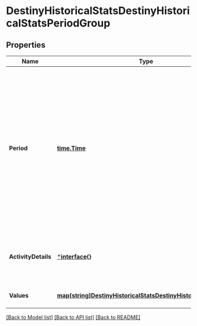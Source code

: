 # DestinyHistoricalStatsDestinyHistoricalStatsPeriodGroup

## Properties
Name | Type | Description | Notes
------------ | ------------- | ------------- | -------------
**Period** | [**time.Time**](time.Time.md) | Period for the group. If the stat periodType is day, then this will have a specific day. If the type is monthly, then this value will be the first day of the applicable month. This value is not set when the periodType is &#39;all time&#39;. | [optional] [default to null]
**ActivityDetails** | [***interface{}**](interface{}.md) | If the period group is for a specific activity, this property will be set. | [optional] [default to null]
**Values** | [**map[string]DestinyHistoricalStatsDestinyHistoricalStatsValue**](Destiny.HistoricalStats.DestinyHistoricalStatsValue.md) | Collection of stats for the period. | [optional] [default to null]

[[Back to Model list]](../README.md#documentation-for-models) [[Back to API list]](../README.md#documentation-for-api-endpoints) [[Back to README]](../README.md)


